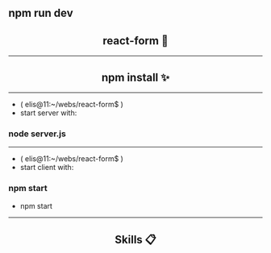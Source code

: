 ## npm run dev

### <h2 align="center">react-form 👋</h2>
---
### <h2 align="center">npm install ✨</h2>

--- 
- ( elis@11:~/webs/react-form$ )
- start server with:
### node server.js 
---
- ( elis@11:~/webs/react-form$ )
- start client with:
### npm start
- npm start
---
### <h2 align="center">Skills 📋</h2>
